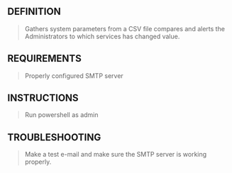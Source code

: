 ## DEFINITION
> Gathers system parameters from a CSV file compares and alerts the Administrators to which services has changed value.

## REQUIREMENTS
> Properly configured SMTP server

## INSTRUCTIONS
> Run powershell as admin

## TROUBLESHOOTING
> Make a test e-mail and make sure the SMTP server is working properly.

